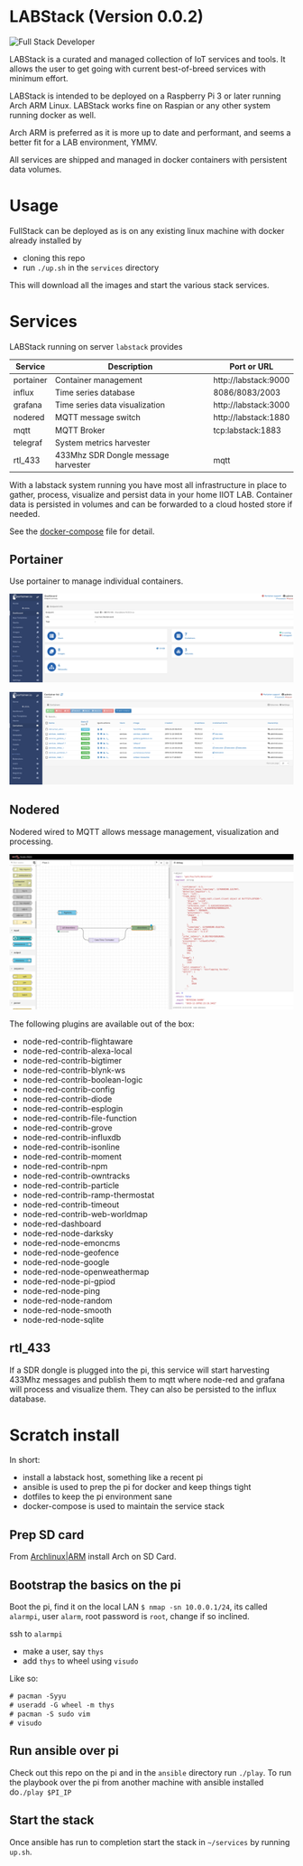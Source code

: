# LABStack (Version 0.0.2)

![Full Stack Developer](docs/pics/labstack.jpg)

LABStack is a curated and managed collection of IoT services and tools. It
allows the user to get going with current best-of-breed services with minimum
effort.

LABStack is intended to be deployed on a Raspberry Pi 3 or later running Arch
ARM Linux. LABStack works fine on Raspian or any other system running docker as
well.

Arch ARM is preferred as it is more up to date and performant, and seems a
better fit for a LAB environment, YMMV.

All services are shipped and managed in docker containers with persistent data
volumes.

# Usage

FullStack can be deployed as is on any existing linux machine with docker already
installed by

 - cloning this repo
 - run `./up.sh` in the `services` directory
 
This will download all the images and start the various stack services.


# Services

LABStack running on server `labstack` provides

| Service   | Description                         | Port or URL           |
|-----------|-------------------------------------|-----------------------|
| portainer | Container management                | http://labstack:9000 |
| influx    | Time series database                | 8086/8083/2003        |
| grafana   | Time series data visualization      | http://labstack:3000 |
| nodered   | MQTT message switch                 | http://labstack:1880 |
| mqtt      | MQTT Broker                         | tcp:labstack:1883    |
| telegraf  | System metrics harvester            |                       |
| rtl_433   | 433Mhz SDR Dongle message harvester | mqtt                  |

With a labstack system running you have most all infrastructure in place to
gather, process, visualize and persist data in your home IIOT LAB. Container
data is persisted in volumes and can be forwarded to a cloud hosted store if
needed.

See the [docker-compose](services/docker-compose.yml) file for detail.

## Portainer

Use portainer to manage individual containers.

![Portainer Dashboard](docs/pics/portainer-dash.png)

![Portainer Containers](docs/pics/portainer-containers.png)

## Nodered

Nodered wired to MQTT allows message management, visualization and processing.

![PAT](docs/pics/nodered-pat.png)

The following plugins are available out of the box:

*  node-red-contrib-flightaware
*  node-red-contrib-alexa-local
*  node-red-contrib-bigtimer
*  node-red-contrib-blynk-ws
*  node-red-contrib-boolean-logic
*  node-red-contrib-config
*  node-red-contrib-diode
*  node-red-contrib-esplogin
*  node-red-contrib-file-function
*  node-red-contrib-grove
*  node-red-contrib-influxdb
*  node-red-contrib-isonline
*  node-red-contrib-moment
*  node-red-contrib-npm
*  node-red-contrib-owntracks
*  node-red-contrib-particle
*  node-red-contrib-ramp-thermostat
*  node-red-contrib-timeout
*  node-red-contrib-web-worldmap
*  node-red-dashboard
*  node-red-node-darksky
*  node-red-node-emoncms
*  node-red-node-geofence
*  node-red-node-google
*  node-red-node-openweathermap
*  node-red-node-pi-gpiod
*  node-red-node-ping
*  node-red-node-random
*  node-red-node-smooth
*  node-red-node-sqlite

## rtl_433

If a SDR dongle is plugged into the pi, this service will start harvesting
433Mhz messages and publish them to mqtt where node-red and grafana will process
and visualize them. They can also be persisted to the influx database.


# Scratch install

In short:

- install a labstack host, something like a recent pi
- ansible is used to prep the pi for docker and keep things tight
- dotfiles to keep the pi environment sane
- docker-compose is used to maintain the service stack

## Prep SD card

From
[Archlinux|ARM](https://archlinuxarm.org/platforms/armv8/broadcom/raspberry-pi-4)
install Arch on SD Card.


## Bootstrap the basics on the pi

Boot the pi, find it on the local LAN `$ nmap -sn 10.0.0.1/24`, its called
`alarmpi`, user `alarm`, root password is `root`, change if so inclined.

ssh to `alarmpi`

 - make a user, say `thys`
 - add `thys` to wheel using `visudo`

Like so:

```
# pacman -Syyu
# useradd -G wheel -m thys
# pacman -S sudo vim
# visudo
```

## Run ansible over pi

Check out this repo on the pi and in the `ansible` directory run `./play`. To
run the playbook over the pi from another machine with ansible installed do`./play $PI_IP`

## Start the stack

Once ansible has run to completion start the stack in `~/services` by running
`up.sh`.
